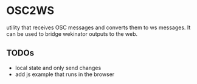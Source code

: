 # OSC2WS

utility that receives OSC messages and converts them to ws messages. It can be used to bridge wekinator outputs to the web. 

## TODOs
* local state and only send changes
* add js example that runs in the browser